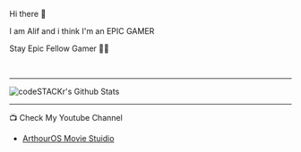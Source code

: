 Hi there 👋

I am Alif and i think I'm an EPIC GAMER

Stay Epic Fellow Gamer 👊👊


<br />

---

<img align="left" alt="codeSTACKr's Github Stats" src="https://github-readme-stats.vercel.app/api?username=alifdoll&show_icons=true&hide_border=true&count_private=true" />


<br />

---

📺 Check My Youtube Channel
<!-- YOUTUBE:START -->
- [ArthourOS Movie Stuidio](https://www.youtube.com/channel/UC_fBbHbRzhUBHvIZaAnFD2A)
<!-- YOUTUBE:END -->

